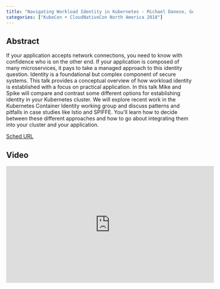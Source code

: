 ```yaml
---
title: "Navigating Workload Identity in Kubernetes - Michael Danese, Google & Spike Curtis, Tigera"
categories: ["KubeCon + CloudNativeCon North America 2018"]
---
```


## Abstract

If your application accepts network connections, you need to know with confidence who is on the other end. If your application is composed of many microservices, it pays to take a managed approach to this identity question.  Identity is a foundational but complex component of secure systems. This talk provides a conceptual overview of how workload identity is established with a focus on practical application. In this talk Mike and Spike will compare and contrast some different options for establishing identity in your Kubernetes cluster.  We will explore recent work in the Kubernetes Container Identity working group and discuss patterns and pitfalls in case studies like Istio and SPIFFE. You'll learn how to decide between these different approaches and how to go about integrating them into your cluster and your application.

[Sched URL](https://kccna18.sched.com/event/047b432cc8e5f918b106837456f73aed)

## Video

<iframe width='560' height='315' src='https://www.youtube.com/embed/7N1PFdCEFE8' frameborder='0' allow='accelerometer; autoplay; encrypted-media; gyroscope; picture-in-picture' allowfullscreen></iframe>
